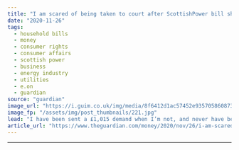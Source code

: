 ```yaml
---
title: "I am scared of being taken to court after ScottishPower bill shambles"
date: "2020-11-26"
tags: 
  - household bills
  - money
  - consumer rights
  - consumer affairs
  - scottish power
  - business
  - energy industry
  - utilities
  - e.on
  - guardian
source: "guardian"
image_url: "https://i.guim.co.uk/img/media/8f6412d1ac57452e935705860873468bb1de3e03/0_356_6252_3750/master/6252.jpg?width=460&quality=85&auto=format&fit=max&s=c88e84eab6ae73917dc7af68fa42234d"
image_fp: "/assets/img/post_thumbnails/221.jpg"
lead: "I have been sent a £1,015 demand when I’m not, and never have been, a customerI am frightened that I am going to be taken to court by ScottishPower for a bill of £1,015 when I’m not, and never have been, a customer.In June 2018 I changed my supplier ..."
article_url: "https://www.theguardian.com/money/2020/nov/26/i-am-scared-of-being-taken-to-court-after-scottishpower-bill-shambles"
---
```


---
